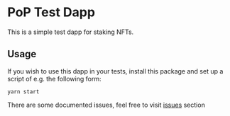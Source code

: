 # PoP Test Dapp

This is a simple test dapp for staking NFTs.

## Usage

If you wish to use this dapp in your tests, install this package and set up a script of e.g. the following form:

```shell
yarn start
```

There are some documented issues, feel free to visit [issues](https://github.com/bpolania/NFsTaker-webapp/issues) section



